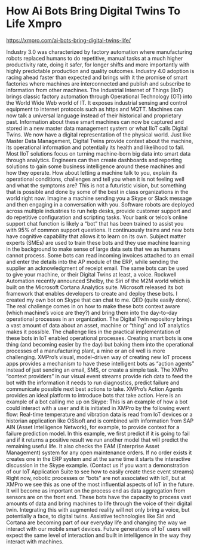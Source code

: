 # How Ai Bots Bring Digital Twins To Life Xmpro

https://xmpro.com/ai-bots-bring-digital-twins-life/

Industry 3.0 was characterized by factory automation where manufacturing robots replaced humans to do repetitive, manual tasks at a much higher productivity rate, doing it safer, for longer shifts and more importantly with highly predictable production and quality outcomes. Industry 4.0 adoption is racing ahead faster than expected and brings with it the promise of smart factories where machines are interconnected and publish and subscribe to information from other machines. The Industrial Internet of Things (IIoT) brings classic factory automation through Operational Technology (OT) into the World Wide Web world of IT. It exposes industrial sensing and control equipment to internet protocols such as https and MQTT. Machines can now talk a universal language instead of their historical and proprietary past. Information about these smart machines can now be captured and stored in a new master data management system or what IIoT calls Digital Twins. We now have a digital representation of the physical world. Just like Master Data Management, Digital Twins provide context about the machine, its operational information and potentially its health and likelihood to fail. Most IIoT solutions focus on turning machine-born big data into smart data through analytics. Engineers can then create dashboards and reporting solutions to gain some business intelligence around these machines and how they operate. How about letting a machine talk to you, explain its operational conditions, challenges and tell you when it is not feeling well and what the symptoms are? This is not a futuristic vision, but something that is possible and done by some of the best in class organizations in the world right now. Imagine a machine sending you a Skype or Slack message and then engaging in a conversation with you. Software robots are deployed across multiple industries to run help desks, provide customer support and do repetitive configuration and scripting tasks. Your bank or telco’s online support chat function is likely a “bot” that has been trained to assist you with 95% of common support questions. It continuously trains and new bots have cognitive capability that allows it to learn on its own. Subject matter experts (SMEs) are used to train these bots and they use machine learning in the background to make sense of large data sets that we as humans cannot process. Some bots can read incoming invoices attached to an email and enter the details into the AP module of the ERP, while sending the supplier an acknowledgment of receipt email. The same bots can be used to give your machine, or their Digital Twins at least, a voice. Rockwell Automation recently announced Shelby, the Siri of the M2M world which is built on the Microsoft Cortana Analytics suite. Microsoft released its bot framework that enables developers to create and deploy these bots. I created my own bot on Skype that can chat to me.  QED (quite easily done). The real challenge comes in on how to make these bots context aware (which machine’s voice are they?) and bring them into the day-to-day operational processes in an organization. The Digital Twin repository brings a vast amount of data about an asset, machine or “thing” and IoT analytics makes it possible. The challenge lies in the practical implementation of these bots in IoT enabled operational processes. Creating smart bots is one thing (and becoming easier by the day) but baking them into the operational processes of a manufacturing plant, a mine or an oil well is more challenging. XMPro’s visual, model-driven way of creating new IoT process apps provides a mechanism to have these intelligent bots as “action agents” instead of just sending an email, SMS, or create a simple task. The XMPro “context providers” in our visual event streams provide rich data to feed the bot with the information it needs to run diagnostics, predict failure and communicate possible next best actions to take. XMPro’s Action Agents provides an ideal platform to introduce bots that take action. Here is an example of a bot calling me up on Skype: This is an example of how a bot could interact with a user and it is initiated in XMPro by the following event flow: Real-time temperature and vibration data is read from IoT devices or a historian application like OSIsoft and is combined with information from SAP AIN (Asset Intelligence Network), for example, to provide context for a failure prediction model. In this example, we first predict if it is going to fail and if it returns a positive result we run another model that will predict the remaining useful life. It also checks the EAM (Enterprise Asset Management) system for any open maintenance orders. If no order exists it creates one in the ERP system and at the same time it starts the interactive discussion in the Skype example. (Contact us if you want a demonstration of our IoT Application Suite to see how to easily create these event streams) Right now, robotic processes or “bots” are not associated with IoT, but at XMPro we see this as one of the most influential aspects of IoT in the future. It will become as important on the process end as data aggregation from sensors are on the front end. These bots have the capacity to process vast amounts of data and bring machines to life through the voice of their digital twin. Integrating this with augmented reality will not only bring a voice, but potentially a face, to digital twins. Assistive technologies like Siri and Cortana are becoming part of our everyday life and changing the way we interact with our mobile smart devices. Future generations of IoT users will expect the same level of interaction and built in intelligence in the way they interact with machines.
